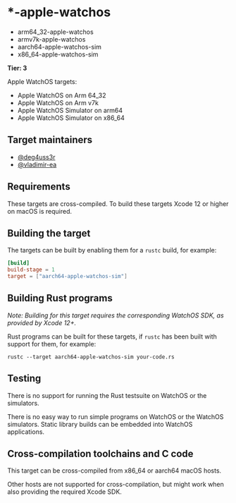 # *-apple-watchos
- arm64_32-apple-watchos
- armv7k-apple-watchos
- aarch64-apple-watchos-sim
- x86_64-apple-watchos-sim

**Tier: 3**

Apple WatchOS targets:
- Apple WatchOS on Arm 64_32
- Apple WatchOS on Arm v7k
- Apple WatchOS Simulator on arm64
- Apple WatchOS Simulator on x86_64

## Target maintainers

* [@deg4uss3r](https://github.com/deg4uss3r)
* [@vladimir-ea](https://github.com/vladimir-ea)

## Requirements

These targets are cross-compiled.
To build these targets Xcode 12 or higher on macOS is required.

## Building the target

The targets can be built by enabling them for a `rustc` build, for example:

```toml
[build]
build-stage = 1
target = ["aarch64-apple-watchos-sim"]
```

## Building Rust programs

*Note: Building for this target requires the corresponding WatchOS SDK, as provided by Xcode 12+.*

Rust programs can be built for these targets, if `rustc` has been built with support for them, for example:

```text
rustc --target aarch64-apple-watchos-sim your-code.rs
```

## Testing

There is no support for running the Rust testsuite on WatchOS or the simulators.

There is no easy way to run simple programs on WatchOS or the WatchOS simulators. Static library builds can be embedded into WatchOS applications.

## Cross-compilation toolchains and C code

This target can be cross-compiled from x86_64 or aarch64 macOS hosts.

Other hosts are not supported for cross-compilation, but might work when also providing the required Xcode SDK.
